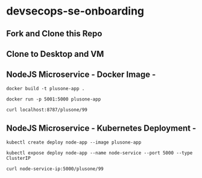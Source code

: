 # devsecops-se-onboarding

## Fork and Clone this Repo

## Clone to Desktop and VM

## NodeJS Microservice - Docker Image -
`docker build -t plusone-app .`

`docker run -p 5001:5000 plusone-app`

`curl localhost:8787/plusone/99`
 
## NodeJS Microservice - Kubernetes Deployment -
`kubectl create deploy node-app --image plusone-app`

`kubectl expose deploy node-app --name node-service --port 5000 --type ClusterIP`

`curl node-service-ip:5000/plusone/99`


